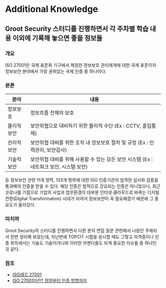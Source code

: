 # Additional Knowledge

## Groot Security 스터디를 진행하면서 각 주차별 학습 내용 이외에 기록해 놓으면 좋을 정보들

### 개요
  ISO 27001은 국제 표준화 기구에서 제정한 정보보호 관리체계에 대한 국제 표준이자 정보보안 분야에서 가장 권위있는 국제 인증 중 하나이다.

### 본론

  |분야|내용|
  |---|---|
  |정보보호|정보흐름 전체의 보호|
  |물리적 보안|보안위협으로 대비하기 위한 물리적 수단 (Ex : CCTV, 출입통제)|
  |관리적 보안|보안위협 대비를 위한 조직 내 정보보호 절차 및 규정 (Ex : 인력관리, 보안감사)|
  |기술적 보안|보안위협 대비를 위해 사용할 수 있는 모든 보안 시스템 (Ex : 네트워크 보안, 시스템 보안)|

  등 정보보안 관련 11개 영역, 133개 항목에 대한 ISO 인증기관의 엄격한 심사와 검증을 통과해야 인증을 받을 수 있다. 해당 인증은 법적으로 강요되는 인증은 아니었으나, 최근 코로나를 기점으로 기업의 사업과 업무환경이 대부분 인터넷·클라우드로 바뀌는 디지털 전환(Digital Transformation) 시대가 되어서 정보보안이 꼭 필요해졌기 때문에 그 중요도가 올라갔다.

### 마치며
  Groot Security의 스터디를 진행하면서 다른 분의 면접 질문 관련해서 나왔던 주제라서 한번 정리해 보았는데, 지난번에 TOPCIT 시험을 응시할 때도 그렇고 자격증이나 인증 취득에서는 기술도 기술이거니와 이러한 아젠다들도 되게 중요한 이슈들 중 하나인 것 같다.

### 참조
  * [ISO/IEC 27001](https://ko.wikipedia.org/wiki/ISO/IEC_27001)
  * [ISO 27001이란? 정의부터 인증 방법까지](https://exosp.com/blog/insight/whatis_ISO27001)